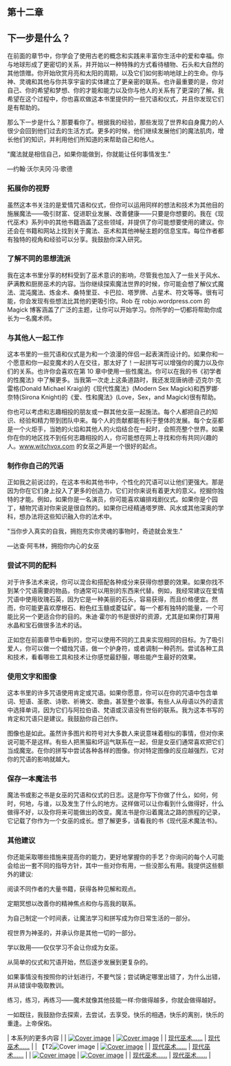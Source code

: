 <title>The Modern Witchcraft Book of Love Spells</title> <link href="../styles/9781507203644.css" rel="stylesheet" type="text/css"> <link href="../styles/SS_global.css" rel="stylesheet" type="text/css"> 

## 第十二章

## 下一步是什么？

在前面的章节中，你学会了使用古老的概念和实践来丰富你生活中的爱和幸福。你与地球形成了更密切的关系，并开始以一种特殊的方式看待植物、石头和大自然的其他馈赠。你开始欣赏月亮和太阳的周期，以及它们如何影响地球上的生命。你与神、灵魂和其他与你共享宇宙的实体建立了更亲密的联系。也许最重要的是，你对自己、你的希望和梦想、你的才能和能力以及你与他人的关系有了更深的了解。我希望在这个过程中，你也喜欢做这本书里提供的一些咒语和仪式，并且你发现它们是有帮助的。

那么下一步是什么？那要看你了。根据我的经验，那些发现了世界和自身魔力的人很少会回到他们过去的生活方式。更多的时候，他们继续发展他们的魔法肌肉，增长他们的知识，并利用他们所知道的来帮助自己和他人。

"魔法就是相信自己，如果你能做到，你就能让任何事情发生."

—约翰·沃尔夫冈·冯·歌德

<title>The Modern Witchcraft Book of Love Spells</title> <link href="../styles/9781507203644.css" rel="stylesheet" type="text/css"> <link href="../styles/SS_global.css" rel="stylesheet" type="text/css"> 

### 拓展你的视野

虽然这本书关注的是爱情咒语和仪式，但你可以运用同样的想法和技术为其他目的施展魔法——吸引财富、促进职业发展、改善健康——只要是你想要的。我在《现代巫术》系列中的其他书籍涵盖了这些领域，并提供了你可能想要使用的建议。你还会在书籍和网站上找到关于魔法、巫术和其他神秘主题的信息宝库。每位作者都有独特的视角和经验可以分享。我鼓励你深入研究。

### 了解不同的思想流派

我在这本书里分享的材料受到了巫术意识的影响，尽管我也加入了一些关于风水、萨满教和厨房巫术的内容。当你继续探索魔法世界的时候，你可能会想了解仪式魔法、混沌魔法、炼金术、桑特里亚、卡巴拉、塔罗牌、占星术、符文等等。很有可能，你会发现有些想法比其他的更吸引你。Rob 在 robjo.wordpress.com 的 Magick 博客涵盖了广泛的主题，让你可以开始学习。你所学的一切都将帮助你成长为一名魔术师。

### 与其他人一起工作

这本书里的一些咒语和仪式是为和一个浪漫的伴侣一起表演而设计的。如果你和一个愿意和你一起变魔术的人在交往，那太好了！一起拼写可以增强你的魔力以及你们的关系。也许你会喜欢在第 10 章中使用一些性魔法。你可以在我的书《初学者的性魔法》中了解更多。当我第一次走上这条道路时，我还发现唐纳德·迈克尔·克雷格(Donald Michael Kraig)的《现代性魔法》(Modern Sex Magick)和西罗娜·奈特(Sirona Knight)的《爱、性和魔法》(Love，Sex，and Magick)很有帮助。

你也可以考虑和志趣相投的朋友或一群其他女巫一起施法。每个人都把自己的知识、经验和精力带到团队中来。每个人的贡献都能有利于整体的发展。每个女巫都是一个火炬手，当她的火焰和其他人的火焰结合在一起时，会照亮整个世界。如果你在你的地区找不到任何志趣相投的人，你可能想在网上寻找和你有共同兴趣的人。www.witchvox.com 的女巫之声是一个很好的起点。

<title>The Modern Witchcraft Book of Love Spells</title> <link href="../styles/9781507203644.css" rel="stylesheet" type="text/css"> <link href="../styles/SS_global.css" rel="stylesheet" type="text/css"> 

### 制作你自己的咒语

正如我之前说过的，在这本书和其他书中，个性化的咒语可以让他们更强大。那是因为你在它们身上投入了更多的创造力，它们对你来说有着更大的意义。挖掘你独特的才能。例如，如果你是一名演员，你可能喜欢编排戏剧仪式。如果你是个园丁，植物咒语对你来说是很自然的。如果你已经精通塔罗牌、风水或其他深奥的学科，想办法将这些知识融入你的法术中。

"当你步入真实的自我，拥抱充实你灵魂的事物时，奇迹就会发生."

—达查·阿韦林，拥抱你内心的女巫

### 尝试不同的配料

对于许多法术来说，你可以混合和搭配各种成分来获得你想要的效果。如果你找不到某个咒语需要的物品，你通常可以用别的东西来代替。例如，我经常建议在爱情咒语中使用玫瑰石英，因为它是一种美丽的石头，容易获得，而且价格便宜。然而，你可能更喜欢摩根石、粉色红玉髓或菱锰矿。每一个都有独特的能量，一个可能比另一个更适合你的目的。朱迪·霍尔的书是很好的资源，尤其是如果你打算用水晶和宝石做很多法术的话。

正如您在前面章节中看到的，您可以使用不同的工具来实现相同的目标。为了吸引爱人，你可以做一个蜡烛咒语，做一个护身符，或者调制一种药剂。尝试各种工具和技术，看看哪些工具和技术让你感觉最舒服，哪些能产生最好的效果。

### 使用文字和图像

这本书里的许多咒语使用肯定或咒语。如果你愿意，你可以在你的咒语中包含单词、短语、圣歌、诗歌、祈祷文、歌曲，甚至整个故事。有些人从母语以外的语言中选择单词，因为它们与阿拉伯语、梵语或汉语没有世俗的联系。我为这本书写的肯定和咒语只是建议。我鼓励你自己创作。

图像也是如此。虽然许多图片和符号对大多数人来说意味着相似的事情，但对你来说可能不是这样。有些人把黑猫和坏运气联系在一起，但是女巫们通常喜欢把它们当成魔宠。在你的拼写中尝试各种各样的图像。你对特定图像的反应越强烈，它对你的咒语的影响就越大。

### 保存一本魔法书

魔法书或影之书是女巫的咒语和仪式的日志。这是你写下你做了什么，如何，何时，何地，与谁，以及发生了什么的地方。这样做可以让你看到什么做得好，什么做得不好，以及你将来可能做出的改变。魔法书是你沿着魔法之路的旅程的记录，它记载了你作为一个女巫的成长。想了解更多，请看我的书《现代巫术魔法书》。

<title>The Modern Witchcraft Book of Love Spells</title> <link href="../styles/9781507203644.css" rel="stylesheet" type="text/css"> <link href="../styles/SS_global.css" rel="stylesheet" type="text/css"> 

### 其他建议

你还能采取哪些措施来提高你的能力，更好地掌握你的手艺？你询问的每个人可能会给出一套不同的指导方针，其中一些对你有用，一些没那么有用。我提供这些额外的建议:

阅读不同作者的大量书籍，获得各种见解和观点。

定期冥想以改善你的精神焦点和你与高我的联系。

为自己制定一个时间表，让魔法学习和拼写成为你日常生活的一部分。

视世界为神圣的，并承认你是其他一切的一部分。

学以致用——仅仅学习不会让你成为女巫。

从简单的仪式和咒语开始，然后逐步发展到更复杂的。

如果事情没有按照你的计划进行，不要气馁；尝试确定哪里出错了，为什么出错，并从错误中吸取教训。

练习，练习，再练习——魔术就像其他技能一样:你做得越多，你就会做得越好。

一如既往，我鼓励你去探索，去尝试，去享受。快乐的相遇，快乐的离别，快乐的重逢。上帝保佑。

<title>Recommendations</title> <link href="../styles/SS_recommendpage.css" rel="stylesheet" type="text/css"> 

| 本系列的更多内容 |
| [![Cover image](../images/buylink_9781507211496_cover.jpg)](https://www.simonandschuster.com/books/The-Modern-Witchcraft-Guide-to-Magickal-Herbs/Judy-Ann-Nock/Modern-Witchcraft/9781507211496?mcd=ebookrec_auto&utm_campaign=ebookrec_auto "Click to buy The Modern Witchcraft Guide to Magickal Herbs") | [![Cover image](../images/buylink_9781507207215_cover.jpg)](https://www.simonandschuster.com/books/The-Modern-Witchcraft-Book-of-Natural-Magick/Judy-Ann-Nock/Modern-Witchcraft/9781507207215?mcd=ebookrec_auto&utm_campaign=ebookrec_auto "Click to buy The Modern Witchcraft Book of Natural Magick") |
| [现代巫术……](https://www.simonandschuster.com/books/The-Modern-Witchcraft-Guide-to-Magickal-Herbs/Judy-Ann-Nock/Modern-Witchcraft/9781507211496?mcd=ebookrec_auto&utm_campaign=ebookrec_auto "Click to buy the book") | [现代巫术……](https://www.simonandschuster.com/books/The-Modern-Witchcraft-Book-of-Natural-Magick/Judy-Ann-Nock/Modern-Witchcraft/9781507207215?mcd=ebookrec_auto&utm_campaign=ebookrec_auto "Click to buy the book") |
| 【T2![Cover image](../images/buylink_9781507205389_cover.jpg) | [![Cover image](../images/buylink_9781507202647_cover.jpg)](https://www.simonandschuster.com/books/The-Modern-Witchcraft-Book-of-Tarot/Skye-Alexander/Modern-Witchcraft/9781507202647?mcd=ebookrec_auto&utm_campaign=ebookrec_auto "Click to buy The Modern Witchcraft Book of Tarot") |
| [现代巫术……](https://www.simonandschuster.com/books/The-Modern-Witchcraft-Guide-to-the-Wheel-of-the-Year/Judy-Ann-Nock/Modern-Witchcraft/9781507205389?mcd=ebookrec_auto&utm_campaign=ebookrec_auto "Click to buy the book") | [现代巫术……](https://www.simonandschuster.com/books/The-Modern-Witchcraft-Book-of-Tarot/Skye-Alexander/Modern-Witchcraft/9781507202647?mcd=ebookrec_auto&utm_campaign=ebookrec_auto "Click to buy the book") |
| [![Cover image](../images/buylink_9781440596827_cover.jpg)](https://www.simonandschuster.com/books/The-Modern-Witchcraft-Grimoire/Skye-Alexander/Modern-Witchcraft/9781440596827?mcd=ebookrec_auto&utm_campaign=ebookrec_auto "Click to buy The Modern Witchcraft Grimoire") | [![Cover image](../images/buylink_9781440589249_cover.jpg)](https://www.simonandschuster.com/books/The-Modern-Witchcraft-Spell-Book/Skye-Alexander/Modern-Witchcraft/9781440589249?mcd=ebookrec_auto&utm_campaign=ebookrec_auto "Click to buy The Modern Witchcraft Spell Book") |
| [现代巫术……](https://www.simonandschuster.com/books/The-Modern-Witchcraft-Grimoire/Skye-Alexander/Modern-Witchcraft/9781440596827?mcd=ebookrec_auto&utm_campaign=ebookrec_auto "Click to buy the book") | [现代巫术……](https://www.simonandschuster.com/books/The-Modern-Witchcraft-Spell-Book/Skye-Alexander/Modern-Witchcraft/9781440589249?mcd=ebookrec_auto&utm_campaign=ebookrec_auto "Click to buy the book") |